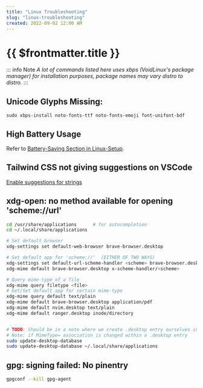 ```yaml
---
title: "Linux Troubleshooting"
slug: "linux-troubleshooting"
created: 2022-09-02 12:00 AM
---
```


<h1>{{ $frontmatter.title }}</h1>

::: info Note
*A lot of commands listed here uses xbps (VoidLinux's package manager) for installation purposes, package names may vary distro to distro.*
:::

## Unicode Glyphs Missing:
```
sudo xbps-install noto-fonts-ttf noto-fonts-emoji font-unifont-bdf
```

## High Battery Usage

Refer to [Battery-Saving Section in Linux-Setup](./linux-setup).

## Tailwind CSS not giving suggestions on VSCode

[Enable suggestions for strings](https://stackoverflow.com/a/71049515/11377112)

## xdg-open: no method available for opening 'scheme://url'

```bash
cd /usr/share/applications      # for autocompletion
cd ~/.local/share/applications

# Set default browser
xdg-settings set default-web-browser brave-browser.desktop

# Set default app for 'scheme://'  (EITHER OF TWO WAYS)
xdg-settings set default-url-scheme-handler <scheme> brave-browser.desktop
xdg-mime default brave-browser.desktop x-scheme-handler/<scheme>

# Query mime-type of a file
xdg-mime query filetype <file>
# Get/Set default app for certain mime-type
xdg-mime query default text/plain
xdg-mime default brave-browser.desktop application/pdf
xdg-mime default nvim.desktop text/plain
xdg-mime default ranger.desktop inode/directory


# TODO: Should be in a note where we create .desktop entry ourselves instead
# Note: if MimeType= association is changed within a .desktop entry
sudo update-desktop-database
sudo update-desktop-database ~/.local/share/applications
```

## gpg: signing failed: No pinentry

```bash
gpgconf --kill gpg-agent
```
